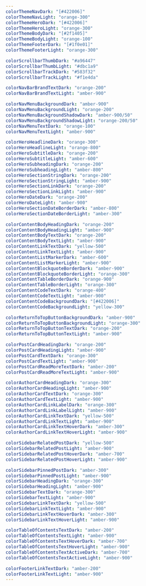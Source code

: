 ```yaml
---
colorThemeNavDark: "[#422006]"
colorThemeNavLight: "orange-300"
colorThemeHeroDark: "[#422006]" 
colorThemeHeroLight: "orange-300"
colorThemeBodyDark: "[#2f1405]"
colorThemeBodyLight: "orange-100"  
colorThemeFooterDark: "[#1f0e01]"
colorThemeFooterLight: "orange-300"

colorScrollbarThumbDark: "#a96447"
colorScrollbarThumbLight: "#dbc1a9"
colorScrollbarTrackDark: "#583f32"
colorScrollbarTrackLight: "#f1e4da"

colorNavBarBrandTextDark: "orange-200" 
colorNavBarBrandTextLight: "amber-900"

colorNavMenuBackgroundDark: "amber-900"  
colorNavMenuBackgroundLight: "orange-200"
colorNavMenuBackgroundShadowDark: "amber-900/50"
colorNavMenuBackgroundShadowLight: "orange-200/50"
colorNavMenuTextDark: "orange-100"
colorNavMenuTextLight: "amber-900" 

colorHeroHeadlineDark: "orange-300"  
colorHeroHeadlineLight: "orange-800"  
colorHeroSubtitleDark: "orange-200"
colorHeroSubtitleLight: "amber-600"  
colorHeroSubheadingDark: "orange-200"
colorHeroSubheadingLight: "amber-800"
colorHeroSectionStringDark: "orange-200"     
colorHeroSectionStringLight: "amber-900" 
colorHeroSectionLinkDark: "orange-200"   
colorHeroSectionLinkLight: "amber-900"
colorHeroDateDark: "orange-200"    
colorHeroDateLight: "amber-900"
colorHeroSectionDateBorderDark: "amber-800" 
colorHeroSectionDateBorderLight: "amber-300"  

colorContentBodyHeadingDark: "orange-200"    
colorContentBodyHeadingLight: "amber-900"  
colorContentBodyTextDark: "orange-200"  
colorContentBodyTextLight: "amber-900"
colorContentLinkTextDark: "yellow-500"  
colorContentLinkTextLight: "amber-900"  
colorContentListMarkerDark: "amber-600"   
colorContentListMarkerLight: "amber-900"
colorContentBlockquoteBorderDark: "amber-900"
colorContentBlockquoteBorderLight: "orange-300"     
colorContentTableBorderDark: "orange-900"     
colorContentTableBorderLight: "orange-300"   
colorContentCodeTextDark: "orange-400"
colorContentCodeTextLight: "amber-900"  
colorContentCodeBackgroundDark: "[#422006]"
colorContentCodeBackgroundLight: "yellow-300"

colorReturnToTopButtonBackgroundDark: "amber-900"    
colorReturnToTopButtonBackgroundLight: "orange-300"
colorReturnToTopButtonTextDark: "orange-200"     
colorReturnToTopButtonTextLight: "amber-900" 

colorPostCardHeadingDark: "orange-200"  
colorPostCardHeadingLight: "amber-900"   
colorPostCardTextDark: "orange-300"    
colorPostCardTextLight: "amber-900"  
colorPostCardReadMoreTextDark: "amber-200"  
colorPostCardReadMoreTextLight: "amber-900" 

colorAuthorCardHeadingDark: "orange-300"   
colorAuthorCardHeadingLight: "amber-900" 
colorAuthorCardTextDark: "orange-300"
colorAuthorCardTextLight: "amber-900"  
colorAuthorCardLinkLabelDark: "orange-300"     
colorAuthorCardLinkLabelLight: "amber-900" 
colorAuthorCardLinkTextDark: "yellow-500"    
colorAuthorCardLinkTextLight: "amber-900"
colorAuthorCardLinkTextHoverDark: "amber-300"   
colorAuthorCardLinkTextHoverLight: "amber-900"

colorSidebarRelatedPostDark: "yellow-500"   
colorSidebarRelatedPostLight: "amber-900" 
colorSidebarRelatedPostHoverDark: "amber-700"  
colorSidebarRelatedPostHoverLight: "amber-900"  

colorSidebarPinnedPostDark: "amber-300"    
colorSidebarPinnedPostLight: "amber-900" 
colorSidebarHeadingDark: "orange-300"     
colorSidebarHeadingLight: "amber-900"
colorSidebarTextDark: "orange-300"     
colorSidebarTextLight: "amber-900" 
colorSidebarLinkTextDark: "yellow-500"    
colorSidebarLinkTextLight: "amber-900"  
colorSidebarLinkTextHoverDark: "amber-300"   
colorSidebarLinkTextHoverLight: "amber-900"  

colorTableOfContentsTextDark: "amber-200"    
colorTableOfContentsTextLight: "amber-900"
colorTableOfContentsTextHoverDark: "amber-700"   
colorTableOfContentsTextHoverLight: "amber-900"
colorTableOfContentsTextActiveDark: "amber-700"     
colorTableOfContentsTextActiveLight: "amber-900"

colorFooterLinkTextDark: "amber-200"     
colorFooterLinkTextLight: "amber-900"
---
```

